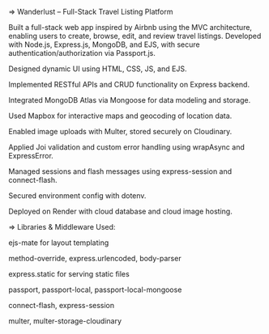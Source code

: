 => Wanderlust – Full-Stack Travel Listing Platform

Built a full-stack web app inspired by Airbnb using the MVC architecture, enabling users to create, browse, edit, and review travel listings. Developed with Node.js, Express.js, MongoDB, and EJS, with secure authentication/authorization via Passport.js.

Designed dynamic UI using HTML, CSS, JS, and EJS.

Implemented RESTful APIs and CRUD functionality on Express backend.

Integrated MongoDB Atlas via Mongoose for data modeling and storage.

Used Mapbox for interactive maps and geocoding of location data.

Enabled image uploads with Multer, stored securely on Cloudinary.

Applied Joi validation and custom error handling using wrapAsync and ExpressError.

Managed sessions and flash messages using express-session and connect-flash.

Secured environment config with dotenv.

Deployed on Render with cloud database and cloud image hosting.

=> Libraries & Middleware Used:

ejs-mate for layout templating

method-override, express.urlencoded, body-parser

express.static for serving static files

passport, passport-local, passport-local-mongoose

connect-flash, express-session

multer, multer-storage-cloudinary
